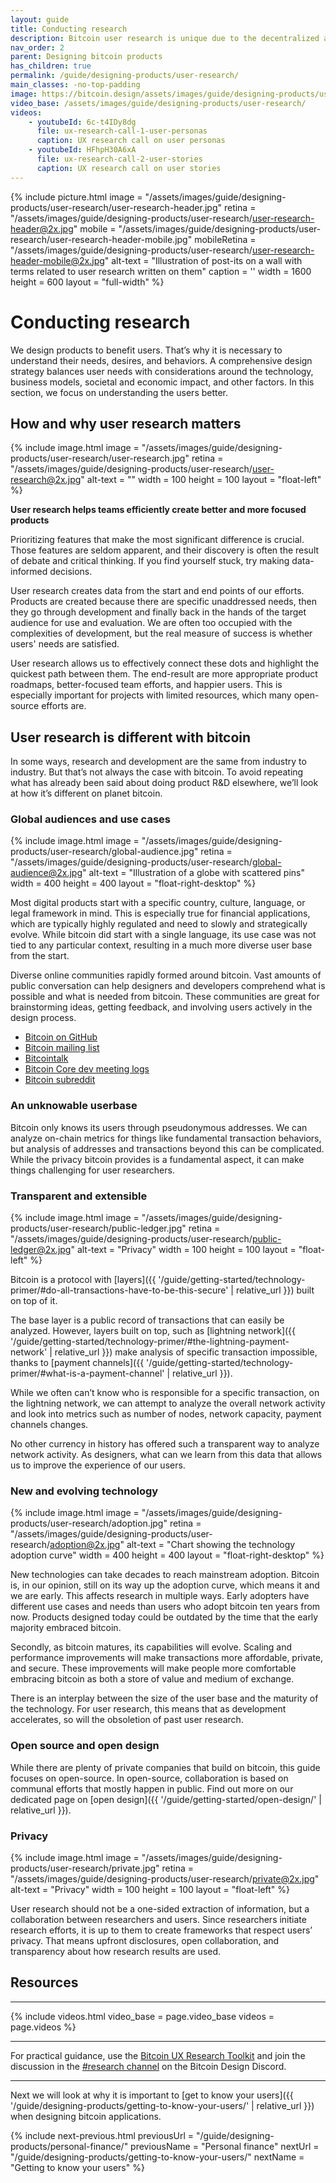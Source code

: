 ```yaml
---
layout: guide
title: Conducting research
description: Bitcoin user research is unique due to the decentralized and public nature of the network.
nav_order: 2
parent: Designing bitcoin products
has_children: true
permalink: /guide/designing-products/user-research/
main_classes: -no-top-padding
image: https://bitcoin.design/assets/images/guide/designing-products/user-research/user-research-preview.jpg
video_base: /assets/images/guide/designing-products/user-research/
videos:
    - youtubeId: 6c-t4IDy8dg
      file: ux-research-call-1-user-personas
      caption: UX research call on user personas
    - youtubeId: HFhpH30A6xA
      file: ux-research-call-2-user-stories
      caption: UX research call on user stories
---
```


<!--

Editor's notes

The goal of this page is to frame user research in the bitcoin ecosystem.
- The role, importance, and value of user research
- Unique aspects of the space
- Starting points for getting involved
- Further resources

Ideas for further content could be deep-dives into specific methods and frameworks,
and practical resources like survey kits. For generic content around user research,
it should be considered whether to include it or link to external resources.

Illustration sources

- https://www.figma.com/file/qzvCvqhSRx3Jq8aywaSjlr/Bitcoin-Design-Guide-Illustrations-CO?node-id=288%3A652

-->

{% include picture.html
   image = "/assets/images/guide/designing-products/user-research/user-research-header.jpg"
   retina = "/assets/images/guide/designing-products/user-research/user-research-header@2x.jpg"
   mobile = "/assets/images/guide/designing-products/user-research/user-research-header-mobile.jpg"
   mobileRetina = "/assets/images/guide/designing-products/user-research/user-research-header-mobile@2x.jpg"
   alt-text = "Illustration of post-its on a wall with terms related to user research written on them"
   caption = ''
   width = 1600
   height = 600
   layout = "full-width"
%}

# Conducting research

We design products to benefit users. That’s why it is necessary to understand their needs, desires, and behaviors. A comprehensive design strategy balances user needs with considerations around the technology, business models, societal and economic impact, and other factors. In this section, we focus on understanding the users better.

## How and why user research matters

<div class="center" markdown="1">

{% include image.html
   image = "/assets/images/guide/designing-products/user-research/user-research.jpg"
   retina = "/assets/images/guide/designing-products/user-research/user-research@2x.jpg"
   alt-text = ""
   width = 100
   height = 100
   layout = "float-left"
%}

**User research helps teams efficiently create better and more focused products**

Prioritizing features that make the most significant difference is crucial. Those features are seldom apparent, and their discovery is often the result of debate and critical thinking. If you find yourself stuck, try making data-informed decisions.

User research creates data from the start and end points of our efforts. Products are created because there are specific unaddressed needs, then they go through development and finally back in the hands of the target audience for use and evaluation. We are often too occupied with the complexities of development, but the real measure of success is whether users' needs are satisfied.

User research allows us to effectively connect these dots and highlight the quickest path between them. The end-result are more appropriate product roadmaps, better-focused team efforts, and happier users. This is especially important for projects with limited resources, which many open-source efforts are.

</div>

## User research is different with bitcoin

In some ways, research and development are the same from industry to industry. But that’s not always the case with bitcoin. To avoid repeating what has already been said about doing product R&D elsewhere, we’ll look at how it’s different on planet bitcoin.

### Global audiences and use cases

<div class="center" markdown="1">

{% include image.html
   image = "/assets/images/guide/designing-products/user-research/global-audience.jpg"
   retina = "/assets/images/guide/designing-products/user-research/global-audience@2x.jpg"
   alt-text = "Illustration of a globe with scattered pins"
   width = 400
   height = 400
   layout = "float-right-desktop"
%}

Most digital products start with a specific country, culture, language, or legal framework in mind. This is especially true for financial applications, which are typically highly regulated and need to slowly and strategically evolve. While bitcoin did start with a single language, its use case was not tied to any particular context, resulting in a much more diverse user base from the start.

Diverse online communities rapidly formed around bitcoin. Vast amounts of public conversation can help designers and developers comprehend what is possible and what is needed from bitcoin. These communities are great for brainstorming ideas, getting feedback, and involving users actively in the design process.

- [Bitcoin on GitHub](https://github.com/bitcoin)
- [Bitcoin mailing list](https://lists.linuxfoundation.org/mailman/listinfo/bitcoin-dev)
- [Bitcointalk](https://bitcointalk.org/)
- [Bitcoin Core dev meeting logs](http://www.erisian.com.au/meetbot/bitcoin-core-dev/)
- [Bitcoin subreddit](https://www.reddit.com/r/bitcoin)

</div>

### An unknowable userbase

Bitcoin only knows its users through pseudonymous addresses. We can analyze on-chain metrics for things like fundamental transaction behaviors, but analysis of addresses and transactions beyond this can be complicated. While the privacy bitcoin provides is a fundamental aspect, it can make things challenging for user researchers.

### Transparent and extensible

<div class="center" markdown="1">

{% include image.html
   image = "/assets/images/guide/designing-products/user-research/public-ledger.jpg"
   retina = "/assets/images/guide/designing-products/user-research/public-ledger@2x.jpg"
   alt-text = "Privacy"
   width = 100
   height = 100
   layout = "float-left"
%}

Bitcoin is a protocol with [layers]({{ '/guide/getting-started/technology-primer/#do-all-transactions-have-to-be-this-secure' | relative_url }}) built on top of it.

The base layer is a public record of transactions that can easily be analyzed. However, layers built on top, such as [lightning network]({{ '/guide/getting-started/technology-primer/#the-lightning-payment-network' | relative_url }}) make analysis of specific transaction impossible, thanks to [payment channels]({{ '/guide/getting-started/technology-primer/#what-is-a-payment-channel' | relative_url }}).

While we often can’t know who is responsible for a specific transaction, on the lightning network, we can attempt to analyze the overall network activity and look into metrics such as number of nodes, network capacity, payment channels changes.

No other currency in history has offered such a transparent way to analyze network activity. As designers, what can we learn from this data that allows us to improve the experience of our users.

</div>

### New and evolving technology

<div class="center" markdown="1">

{% include image.html
   image = "/assets/images/guide/designing-products/user-research/adoption.jpg"
   retina = "/assets/images/guide/designing-products/user-research/adoption@2x.jpg"
   alt-text = "Chart showing the technology adoption curve"
   width = 400
   height = 400
   layout = "float-right-desktop"
%}

New technologies can take decades to reach mainstream adoption. Bitcoin is, in our opinion, still on its way up the adoption curve, which means it and we are early. This affects research in multiple ways. Early adopters have different use cases and needs than users who adopt bitcoin ten years from now. Products designed today could be outdated by the time that the early majority embraced bitcoin.

Secondly, as bitcoin matures, its capabilities will evolve. Scaling and performance improvements will make transactions more affordable, private, and secure. These improvements will make people more comfortable embracing bitcoin as both a store of value and medium of exchange.

There is an interplay between the size of the user base and the maturity of the technology. For user research, this means that as development accelerates, so will the obsoletion of past user research.

<!--

Links to:
- BIPs

-->

</div>

### Open source and open design

While there are plenty of private companies that build on bitcoin, this guide focuses on open-source. In open-source, collaboration is based on communal efforts that mostly happen in public. Find out more on our dedicated page on [open design]({{ '/guide/getting-started/open-design/' | relative_url }}).

<!--

Links to:
- Open design
- Connect with others who work on related projects
- Provide easy ways for community members to conduct research

-->

### Privacy

<div class="center" markdown="1">

{% include image.html
   image = "/assets/images/guide/designing-products/user-research/private.jpg"
   retina = "/assets/images/guide/designing-products/user-research/private@2x.jpg"
   alt-text = "Privacy"
   width = 100
   height = 100
   layout = "float-left"
%}

User research should not be a one-sided extraction of information, but a collaboration between researchers and users. Since researchers initiate research efforts, it is up to them to create frameworks that respect users’ privacy. That means upfront disclosures, open collaboration, and transparency about how research results are used.

</div>

<!--

Links to:
- Anonymous surveys

-->

## Resources

---

{% include videos.html video_base = page.video_base videos = page.videos %}

---

For practical guidance, use the [Bitcoin UX Research Toolkit](https://bitcoinresearch.xyz) and join the discussion in the [#research channel](https://discord.com/channels/903125802726596648/903126614236360764) on the Bitcoin Design Discord.

<!--

Links to:
- Research projects from Jamaal, Thor, Maggie, etc

-->

---

Next we will look at why it is important to [get to know your users]({{ '/guide/designing-products/getting-to-know-your-users/' | relative_url }}) when designing bitcoin applications.

{% include next-previous.html
   previousUrl = "/guide/designing-products/personal-finance/"
   previousName = "Personal finance"
   nextUrl = "/guide/designing-products/getting-to-know-your-users/"
   nextName = "Getting to know your users"
%}
